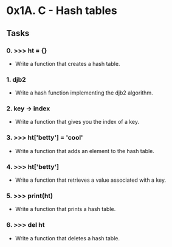 # 0x1A. C - Hash tables

## Tasks

### 0. >>> ht = {}
- Write a function that creates a hash table.

### 1. djb2
- Write a hash function implementing the djb2 algorithm.

### 2. key -> index
- Write a function that gives you the index of a key.

### 3. >>> ht['betty'] = 'cool'
- Write a function that adds an element to the hash table.

### 4. >>> ht['betty']
- Write a function that retrieves a value associated with a key.

### 5. >>> print(ht)
- Write a function that prints a hash table.

### 6. >>> del ht
- Write a function that deletes a hash table.
